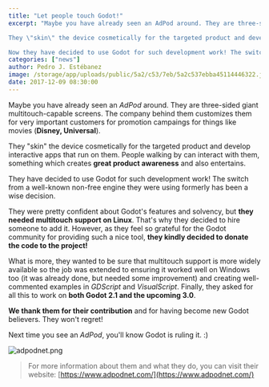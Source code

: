 ```yaml
---
title: "Let people touch Godot!"
excerpt: "Maybe you have already seen an AdPod around. They are three-sided giant multitouch capable screens. The company behind them customizes them for very important customers for promotion campaings for things like movies (Disney, Universal).

They \"skin\" the device cosmetically for the targeted product and develop interactive apps that run on them. People walking by can interact with them, something which creates great product awareness and also entertains.

Now they have decided to use Godot for such development work! The switch from the well-known non-free engine they were using formerly has been a wise decision."
categories: ["news"]
author: Pedro J. Estébanez
image: /storage/app/uploads/public/5a2/c53/7eb/5a2c537ebba45114446322.jpg
date: 2017-12-09 08:30:00
---
```


Maybe you have already seen an *AdPod* around. They are three-sided giant multitouch-capable screens. The company behind them customizes them for very important customers for promotion campaings for things like movies (**Disney, Universal**).

They "skin" the device cosmetically for the targeted product and develop interactive apps that run on them. People walking by can interact with them, something which creates **great product awareness** and also entertains.

 They have decided to use Godot for such development work! The switch from a well-known non-free engine they were using formerly has been a wise decision.

They were pretty confident about Godot's features and solvency, but **they needed multitouch support on Linux**. That's why they decided to hire someone to add it. However, as they feel so grateful for the Godot community for providing such a nice tool, **they kindly decided to donate the code to the project!**

What is more, they wanted to be sure that multitouch support is more widely available so the job was extended to ensuring it worked well on Windows too (it was already done, but needed some improvement) and creating well-commented examples in *GDScript* and *VisualScript*. Finally, they asked for all this to work on **both Godot 2.1 and the upcoming 3.0**.

**We thank them for their contribution** and for having become new Godot believers. They won't regret!

Next time you see an *AdPod*, you'll know Godot is ruling it. :)



![adpodnet.png](/storage/app/uploads/public/5a2/c53/27d/5a2c5327d5bc0228243832.png)


> For more information about them and what they do, you can visit their website: [https://www.adpodnet.com/](https://www.adpodnet.com/)
